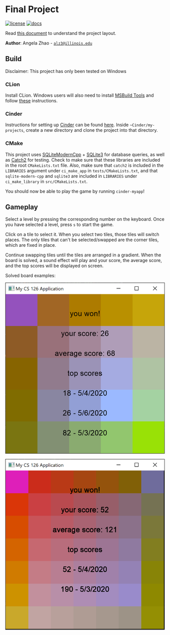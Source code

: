 # Final Project

[![license](https://img.shields.io/badge/license-MIT-green)](LICENSE)
[![docs](https://img.shields.io/badge/docs-yes-brightgreen)](docs/README.md)

Read [this document](https://cliutils.gitlab.io/modern-cmake/chapters/basics/structure.html) to understand the project
layout.

**Author**: Angela Zhao - [`alz3@illinois.edu`](mailto:alz3@illinois.edu)

## Build

Disclaimer: This project has only been tested on Windows

### CLion
Install CLion. Windows users will also need to install [MSBuild Tools](https://visualstudio.microsoft.com/thank-you-downloading-visual-studio/?sku=BuildTools&rel=16)
and follow [these](https://www.jetbrains.com/help/clion/quick-tutorial-on-configuring-clion-on-windows.html#msvc-compiler) instructions.

### Cinder
Instructions for setting up [Cinder]() can be found [here](https://courses.grainger.illinois.edu/cs126/sp2020/assignments/snake/).
Inside `~Cinder/my-projects`, create a new directory and clone the project into that directory.

### CMake

This project uses [SQLiteModernCpp](https://github.com/SqliteModernCpp/sqlite_modern_cpp.git) + [SQLite3](https://github.com/alex85k/sqlite3-cmake.git)
for database queries, as well as [Catch2](https://github.com/catchorg/Catch2) for testing. Check to make sure that these libraries are included in the root `CMakeLists.txt`
file. Also, make sure that `catch2` is included in the `LIBRARIES` argument under `ci_make_app` in `tests/CMakeLists.txt`, and that `sqlite-modern-cpp` and `sqlite3` are
included in `LIBRARIES` under `ci_make_library` in `src/CMakeLists.txt`.

You should now be able to play the game by running `cinder-myapp`!

## Gameplay

Select a level by pressing the corresponding number on the keyboard. Once you have selected a level, press `s` to start the game.

Click on a tile to select it. When you select two tiles, those tiles will switch places. The only tiles that can't be selected/swapped
are the corner tiles, which are fixed in place.

Continue swapping tiles until the tiles are arranged in a gradient. When the board is solved, a sound effect will play and your
score, the average score, and the top scores will be displayed on screen.

Solved board examples: 

![Medium](resources/medium.png?raw=true "Medium")

![Hard](resources/hard.png?raw=true "Hard")
